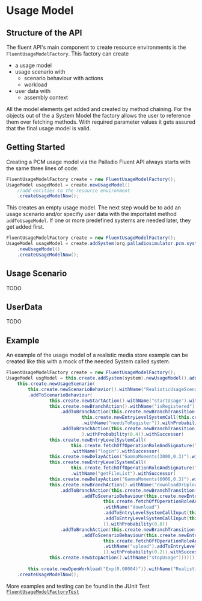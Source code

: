 # Usage Model
## Structure of the API 
The fluent API's main component to create resource environments is the ```FluentUsageModelFactory```. This factory can create
* a usage model
* usage scenario with
    * scenario behaviour with actions
	* workload
* user data with
	* assembly context
	
All the model elements get added and created by method chaining. For the objects out of the a System Model the factory allows the user to reference them over fetching methods. With required parameter values it gets assured that the final usage model is valid.

## Getting Started 
Creating a PCM usage model via the Palladio Fluent API always starts with the same three lines of code:
```java
FluentUsageModelFactory create = new FluentUsageModelFactory();
UsageModel usageModel = create.newUsageModel()
    //add entities to the resource environment
    .createUsageModelNow();
```
This creates an empty usage model. The next step would be to add an usage scenario and/or specifiy user data with the importatnt method ```addToUsageModel```.
If one or more predefined systems are needed later, they get added first. 
```java
FluentUsageModelFactory create = new FluentUsageModelFactory();
UsageModel usageModel = create.addSystem(org.palladiosimulator.pcm.system.System System1)
	.newUsageModel()    
    .createUsageModelNow();
```

## Usage Scenario 
TODO

## UserData 
TODO

## Example
An example of the usage model of a realistic media store example can be created like this with a mock of the needed System called system.

```java
FluentUsageModelFactory create = new FluentUsageModelFactory();
UsageModel usgModel = this.create.addSystem(system).newUsageModel().addToUsageModel(
    this.create.newUsageScenario(
        this.create.newScenarioBehavior().withName("RealisticUsageScenarioBehaviour")
        .addToScenarioBehaviour(
                this.create.newStartAction().withName("startUsage").withSuccessor(
                this.create.newBranchAction().withName("isRegistered")
                    .addToBranchAction(this.create.newBranchTransition(this.create.newScenarioBehavior().addToScenarioBehaviour(
                            this.create.newEntryLevelSystemCall(this.create.fetchOffOperationRoleAndSignature("defaultSystem","Provided_IWebGui", "register")).withName("register"))
                            .withName("needsToRegister")).withProbability(0.6))
                    .addToBranchAction(this.create.newBranchTransition(this.create.newScenarioBehavior().withName("isAlreadyRegistered")
                            ).withProbability(0.4)).withSuccessor(                                
                this.create.newEntryLevelSystemCall(
                        this.create.fetchOffOperationRoleAndSignature("defaultSystem","Provided_IWebGui","login"))
                        .withName("login").withSuccessor(
                this.create.newDelayAction("GammaMoments(3000,0.3)").withName("userDelayAfterLogin").withSuccessor(
                this.create.newEntryLevelSystemCall(
                        this.create.fetchOffOperationRoleAndSignature("defaultSystem","Provided_IWebGui","getFileList"))
                        .withName("getFileList").withSuccessor(
                this.create.newDelayAction("GammaMoments(6000,0.3)").withName("userDelayAfterGetFileList").withSuccessor(
                this.create.newBranchAction().withName("downloadOrUpload")
                    .addToBranchAction(this.create.newBranchTransition(this.create.newScenarioBehavior().withName("downloadCase")
                            .addToScenarioBehaviour(this.create.newEntryLevelSystemCall(
                                    this.create.fetchOffOperationRoleAndSignature("defaultSystem","Provided_IWebGui","download"))
                                    .withName("download")
                                    .addToEntryLevelSystemCallInput(this.create.newVariableUsage("audioRequest", "Size").withVariableCharacterisation("IntPMF[(38303999;0.16666667)(38304000;0.16666667)(40568000;0.16666667)(41544000;0.16666667)(48280000;0.16666666)(65000000;0.16666667)(88216000;0.16666666)]", VariableCharacterisationType.BYTESIZE))
                                    .addToEntryLevelSystemCallInput(this.create.newVariableUsage("audioRequest", "Count").withVariableCharacterisation("2", VariableCharacterisationType.VALUE))
                                    )).withProbability(0.8))
                    .addToBranchAction(this.create.newBranchTransition(this.create.newScenarioBehavior().withName("uploadCase")
                            .addToScenarioBehaviour(this.create.newEntryLevelSystemCall(
                                    this.create.fetchOffOperationRoleAndSignature("defaultSystem","Provided_IWebGui","upload"))
                                    .withName("upload").addToEntryLevelSystemCallInput(this.create.newVariableUsage("file").withVariableCharacterisation("IntPMF[(38303999;0.16666667)(38304000;0.16666667)(40568000;0.16666667)(41544000;0.16666667)(48280000;0.16666666)(65000000;0.16666667)(88216000;0.16666666)]", VariableCharacterisationType.BYTESIZE))
                                    )).withProbability(0.2)).withSuccessor(
                this.create.newStopAction().withName("stopUsage"))))))))),
        
        this.create.newOpenWorkload("Exp(0.00004)")).withName("RealisticUsageScenario"))               
    .createUsageModelNow();
```

More examples and testing can be found in the JUnit Test [```FluentUsageModelFactoryTest```](../test/org.palladiosimulator.generator.fluent.test/src/org/palladiosimulator/generator/fluent/usagemodel/factory)